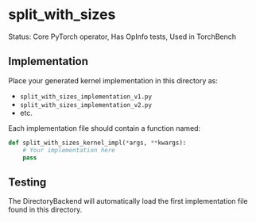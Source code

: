 # split_with_sizes

Status: Core PyTorch operator, Has OpInfo tests, Used in TorchBench

## Implementation

Place your generated kernel implementation in this directory as:
- `split_with_sizes_implementation_v1.py`
- `split_with_sizes_implementation_v2.py`
- etc.

Each implementation file should contain a function named:
```python
def split_with_sizes_kernel_impl(*args, **kwargs):
    # Your implementation here
    pass
```

## Testing

The DirectoryBackend will automatically load the first implementation file found in this directory.
